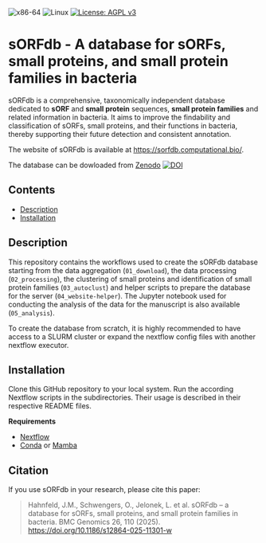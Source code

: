 ![x86-64](https://img.shields.io/static/v1?label=%E2%80%8B&message=x86-64&color=yellow&logo=PCGamingWiki&logoColor=white)
![Linux](https://img.shields.io/static/v1?label=%E2%80%8B&message=Linux&color=00A98F&logo=linux&logoColor=white)
[![License: AGPL v3](https://img.shields.io/badge/License-AGPL%20v3-brightgreen.svg)](https://github.com/ag-computational-bio/sorfdb/blob/main/LICENSE)

# sORFdb - A database for sORFs, small proteins, and small protein families in bacteria

sORFdb is a comprehensive, taxonomically independent database dedicated to **sORF** and **small protein** sequences,
**small protein families** and related information in bacteria. It aims to improve the findability and classification of
sORFs, small proteins, and their functions in bacteria, thereby supporting their future detection and consistent
annotation.

The website of sORFdb is available at https://sorfdb.computational.bio/.

The database can be dowloaded from [Zenodo](https://doi.org/10.5281/zenodo.10688271)
[![DOI](https://zenodo.org/badge/DOI/10.5281/zenodo.10688271.svg)](https://doi.org/10.5281/zenodo.10688271)

## Contents

- [Description](#description)
- [Installation](#installation)

## Description

This repository contains the workflows used to create the sORFdb database starting from the data aggregation
(`01_download`), the data processing (`02_processing`), the clustering of small proteins and identification of small
protein families (`03_autoclust`) and helper scripts to prepare the database for the server (`04_website-helper`). The
Jupyter notebook used for conducting the analysis of the data for the manuscript is also available (`05_analysis`).

To create the database from scratch, it is highly recommended to have access to a SLURM cluster or expand the nextflow
config files with another nextflow executor.

## Installation

Clone this GitHub repository to your local system. Run the according Nextflow scripts in the subdirectories. Their
usage is described in their respective README files.

**Requirements**

- [Nextflow](https://nextflow.io/)
- [Conda](https://docs.conda.io/en/latest/) or [Mamba](https://mamba.readthedocs.io/en/latest/index.html)

## Citation

If you use sORFdb in your research, please cite this paper:

> Hahnfeld, J.M., Schwengers, O., Jelonek, L. et al. sORFdb – a database for sORFs, small proteins, and small protein families in bacteria. BMC Genomics 26, 110 (2025). https://doi.org/10.1186/s12864-025-11301-w
